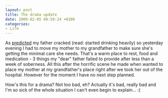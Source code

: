 ```yaml
---
layout: post
title: The drama update
date: 2009-02-05 08:59:24 +0100
categories:
- Life
---
```

As <a href="http://www.rusiczki.net/2009/01/26/a-bitter-update/">predicted</a> my father cracked (read: started drinking heavily) so yesterday evening I had to move my mother to my grandfather to make sure she's getting the minimal care she needs. That's a warm place to rest, food and medication - 3 things my "dear" father failed to provide after less than a week of soberness. All this after the horrific scene he made when wanted to place my mother at my grandfather's place right after we took her out of the hospital. However for the moment I have no next step planned.

How's this for a drama? Not too bad, eh? Actually it's bad, really bad and I'm so sick of the whole situation I can't even begin to explain... :(
